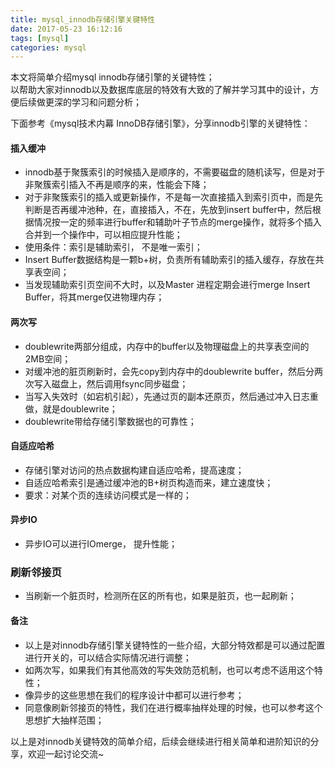 ```yaml
---
title: mysql_innodb存储引擎关键特性
date: 2017-05-23 16:12:16
tags: [mysql]
categories: mysql
---
```


本文将简单介绍mysql innodb存储引擎的关键特性；  
以帮助大家对innodb以及数据库底层的特效有大致的了解并学习其中的设计，方便后续做更深的学习和问题分析；  

下面参考《mysql技术内幕 InnoDB存储引擎》，分享innodb引擎的关键特性：

####  插入缓冲
- innodb基于聚簇索引的时候插入是顺序的，不需要磁盘的随机读写，但是对于非聚簇索引插入不再是顺序的来，性能会下降；
- 对于非聚簇索引的插入或更新操作，不是每一次直接插入到索引页中，而是先判断是否再缓冲池种，在，直接插入，不在，先放到insert buffer中，然后根据情况按一定的频率进行buffer和辅助叶子节点的merge操作，就将多个插入合并到一个操作中，可以相应提升性能；
- 使用条件：索引是辅助索引， 不是唯一索引；
- Insert Buffer数据结构是一颗b+树，负责所有辅助索引的插入缓存，存放在共享表空间；
- 当发现辅助索引页空间不大时，以及Master 进程定期会进行merge Insert Buffer，将其merge仅进物理内存；


#### 两次写
- doublewrite两部分组成，内存中的buffer以及物理磁盘上的共享表空间的2MB空间；
- 对缓冲池的脏页刷新时，会先copy到内存中的doublewrite buffer，然后分两次写入磁盘上，然后调用fsync同步磁盘；
- 当写入失效时（如宕机引起），先通过页的副本还原页，然后通过冲入日志重做，就是doublewrite；
- doublewrite带给存储引擎数据也的可靠性；

#### 自适应哈希
- 存储引擎对访问的热点数据构建自适应哈希，提高速度；
- 自适应哈希索引是通过缓冲池的B+树页构造而来，建立速度快；
- 要求：对某个页的连续访问模式是一样的；


#### 异步IO
- 异步IO可以进行IOmerge， 提升性能；

### 刷新邻接页
- 当刷新一个脏页时，检测所在区的所有也，如果是脏页，也一起刷新；

#### 备注
- 以上是对innodb存储引擎关键特性的一些介绍，大部分特效都是可以通过配置进行开关的，可以结合实际情况进行调整；
- 如两次写，如果我们有其他高效的写失效防范机制，也可以考虑不适用这个特性；
- 像异步的这些思想在我们的程序设计中都可以进行参考；
- 同意像刷新邻接页的特性，我们在进行概率抽样处理的时候，也可以参考这个思想扩大抽样范围；

以上是对innodb关键特效的简单介绍，后续会继续进行相关简单和进阶知识的分享，欢迎一起讨论交流~
